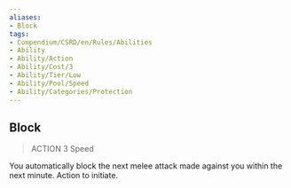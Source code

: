 ```yaml
---
aliases:
- Block
tags:
- Compendium/CSRD/en/Rules/Abilities
- Ability
- Ability/Action
- Ability/Cost/3
- Ability/Tier/Low
- Ability/Pool/Speed
- Ability/Categories/Protection
---
```


  
## Block  
>ACTION 3  Speed  
  
You automatically block the next melee attack made against you within the next minute. Action to initiate.